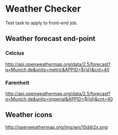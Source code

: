 # Weather Checker
Test task to apply to front-end job.

## Weather forecast end-point

### Celcius
http://api.openweathermap.org/data/2.5/forecast?q=Munich,de&units=metric&APPID=${id}&cnt=40

### Farenheit
http://api.openweathermap.org/data/2.5/forecast?q=Munich,de&units=imperial&APPID=${id}&cnt=40

## Weather icons
http://openweathermap.org/img/wn/10d@2x.png
